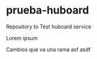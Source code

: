 prueba-huboard
==============

Repository to Test huboard service

Lorem ipsum


Cambios que va una rama
asf
asdf
